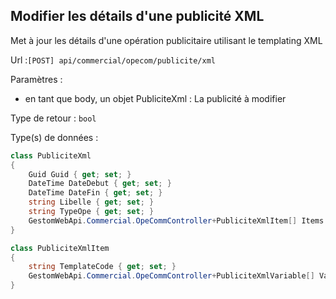 ## <span id='editerpubxml'>Modifier les détails d'une publicité XML</span>

Met à jour les détails d'une opération publicitaire utilisant le templating XML

Url :`[POST] api/commercial/opecom/publicite/xml`

Paramètres : 

- en tant que body, un objet PubliciteXml : La publicité à modifier

Type de retour : `bool`

Type(s) de données :

```csharp
class PubliciteXml
{
	Guid Guid { get; set; }
	DateTime DateDebut { get; set; }
	DateTime DateFin { get; set; }
	string Libelle { get; set; }
	string TypeOpe { get; set; }
	GestomWebApi.Commercial.OpeCommController+PubliciteXmlItem[] Items { get; set; }
}

class PubliciteXmlItem
{
	string TemplateCode { get; set; }
	GestomWebApi.Commercial.OpeCommController+PubliciteXmlVariable[] Variables { get; set; }
}

```
